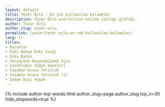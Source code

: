 ```yaml
---
layout: default
title: Tezer Özlü — En çok kullanılan kelimeler
description: Tezer Özlü eserlerinin kelime sıklığı grafiği.
author: Tezer Özlü
author_slug: tezer-ozlu
permalink: /yazar/tezer-ozlu-en-cok-kullanilan-kelimeler/
lang: tr
titles:
- Kalanlar
- Eski Bahçe Eski Sevgi
- Eski Bahçe
- Yeryüzüne Dayanabilmek İçin
- Çocukluğun Soğuk Geceleri
- Yaşamın Ucuna Yolculuk
- Yaşamın Ucuna Yolculuk (1)
- Zaman Dışı Yaşam
---
```

{% include author-top-words.html author_slug=page.author_slug top_n=30 hide_stopwords=true %}
